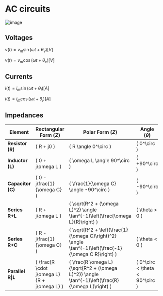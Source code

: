 # AC circuits

![image](https://github.com/user-attachments/assets/b7ab8ffd-ad6f-415a-9d9a-d30c1bc14095)

## Voltages

$v(t)= v_m\sin(\omega t + \theta_v) [V]$

$v(t)= v_m\cos(\omega t + \theta_v) [V]$

## Currents

$i(t)= i_m\sin(\omega t + \theta_i) [A]$

$i(t)= i_m\cos(\omega t + \theta_i) [A]$

## Impedances

| Element          | Rectangular Form $(Z)$       | Polar Form $(Z)$                     | Angle $(\theta)$ |
|------------------|--------------------------------|----------------------------------------|--------------------|
| **Resistor (R)** | \( R + j0 \)                   | \( R \angle 0^\circ \)                 | \( 0^\circ \)      |
| **Inductor (L)** | \( 0 + j\omega L \)            | \( \omega L \angle 90^\circ \)         | \( +90^\circ \)    |
| **Capacitor (C)**| \( 0 - j\frac{1}{\omega C} \)  | \( \frac{1}{\omega C} \angle -90^\circ \) | \( -90^\circ \) |
| **Series R+L**   | \( R + j\omega L \)            | \( \sqrt{R^2 + (\omega L)^2} \angle \tan^{-1}\left(\frac{\omega L}{R}\right) \) | \( \theta > 0 \) |
| **Series R+C**   | \( R - j\frac{1}{\omega C} \)  | \( \sqrt{R^2 + \left(\frac{1}{\omega C}\right)^2} \angle \tan^{-1}\left(\frac{-1}{\omega C R}\right) \) | \( \theta < 0 \) |
| **Parallel R\|L**| \( \frac{R \cdot j\omega L}{R + j\omega L} \) | \( \frac{R \omega L}{\sqrt{R^2 + (\omega L)^2}} \angle \tan^{-1}\left(\frac{R}{\omega L}\right) \) | \( 0^\circ < \theta < 90^\circ \) |
